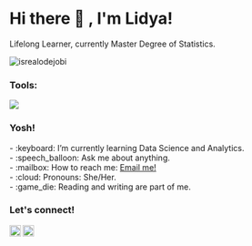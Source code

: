 # <summary><strong>Hi there :wave: , I'm Lidya!</strong></summary>
Lifelong Learner, currently Master Degree of Statistics.
<p align="left"> <img src="https://komarev.com/ghpvc/?username=goonesmile&label=Profile%20views&color=0e75b6&style=flat" alt="isrealodejobi" />
</p>

### <summary><strong>Tools:</strong></summary>
<p>
    <img src="https://img.shields.io/badge/Text%20Editor-Visual%20Studio%20Code-blue?&logo=visual%20studio%20code&logoColor=blue" />
</p>

### <summary><strong>Yosh!</strong></summary>
<p>
    - :keyboard: I’m currently learning Data Science and Analytics. </br>
    - :speech_balloon: Ask me about anything.</br>
    - :mailbox: How to reach me: <a href="mailto:maulidyamaghfiroh56@gmail.com">Email me!</a>  </br>
    - :cloud: Pronouns: She/Her. </br>
    - :game_die: Reading and writing are part of me. </br>
<p>
 
### <summary><strong>Let's connect!</strong></summary>
<a href="https://www.linkedin.com/in/maulidya-maghfiro-8600/">
  <img align="left" alt="Goo's Twitter" width="20px" src="https://simpleicons.now.sh/twitter/495f7e" />
</a>
<a href="https://www.instagram.com/lidya.maghfiroh/">
  <img align="left" alt="Goo's Instagram" width="20px" src="https://simpleicons.now.sh/instagram/495f7e" />
</a>
